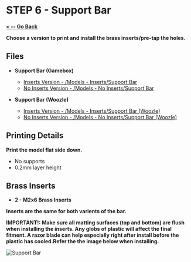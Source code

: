 # STEP 6 - Support Bar

**[< -- Go Back](../README.md)**

**Choose a version to print and install the brass inserts/pre-tap the holes.**

## Files

* **Support Bar (Gamebox)**
	* [Inserts Version - /Models - Inserts/Support Bar](../Models%20-%20Inserts/Support%20Bar.3mf)
	* [No Inserts Version - /Models - No Inserts/Support Bar](../Models%20-%20No%20Inserts/Support%20Bar.3mf)

* **Support Bar (Woozle)**
	* [Inserts Version - /Models - Inserts/Support Bar (Woozle)](../Models%20-%20Inserts/Support%20Bar%20(Woozle).3mf)
	* [No Inserts Version - /Models - No Inserts/Support Bar (Woozle)](../Models%20-%20No%20Inserts/Support%20Bar%20(Woozle).3mf)

## Printing Details

**Print the model flat side down.**

* No supports
* 0.2mm layer height

## Brass Inserts

* **2 - M2x6 Brass Inserts**

**Inserts are the same for both varients of the bar.**

**IMPORTANT!: Make sure all matting surfaces (top and bottom) are flush when installing the inserts. Any globs of plastic will affect the final fitment. A razor blade can help especially right after install before the plastic has cooled.Refer the the image below when installing.**

![Support Bar](../Images/Gamebox/Support%20Bar.png "Support Bar")